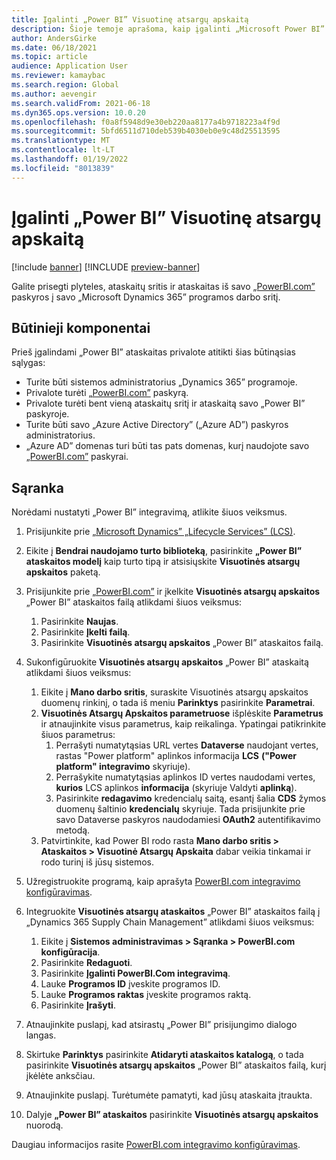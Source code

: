 ```yaml
---
title: Įgalinti „Power BI” Visuotinę atsargų apskaitą
description: Šioje temoje aprašoma, kaip įgalinti „Microsoft Power BI” Visuotinei atsargų apskaitai.
author: AndersGirke
ms.date: 06/18/2021
ms.topic: article
audience: Application User
ms.reviewer: kamaybac
ms.search.region: Global
ms.author: aevengir
ms.search.validFrom: 2021-06-18
ms.dyn365.ops.version: 10.0.20
ms.openlocfilehash: f0a8f5948d9e30eb220aa8177a4b9718223a4f9d
ms.sourcegitcommit: 5bfd6511d710deb539b4030eb0e9c48d25513595
ms.translationtype: MT
ms.contentlocale: lt-LT
ms.lasthandoff: 01/19/2022
ms.locfileid: "8013839"
---
```

# <a name="enable-power-bi-for-global-inventory-accounting"></a>Įgalinti „Power BI” Visuotinę atsargų apskaitą

[!include [banner](../includes/banner.md)]
[!INCLUDE [preview-banner](../includes/preview-banner.md)]
<!--KFM: Preview until 4/30/2022 -->

Galite prisegti plyteles, ataskaitų sritis ir ataskaitas iš savo [„PowerBI.com”](https://powerbi.com/) paskyros į savo „Microsoft Dynamics 365” programos darbo sritį.

## <a name="prerequisites"></a>Būtinieji komponentai

Prieš įgalindami „Power BI” ataskaitas privalote atitikti šias būtinąsias sąlygas:

- Turite būti sistemos administratorius „Dynamics 365” programoje.
- Privalote turėti [„PowerBI.com”](https://powerbi.com/) paskyrą.
- Privalote turėti bent vieną ataskaitų sritį ir ataskaitą savo „Power BI” paskyroje.
- Turite būti savo „Azure Active Directory” („Azure AD”) paskyros administratorius.
- „Azure AD” domenas turi būti tas pats domenas, kurį naudojote savo [„PowerBI.com”](https://powerbi.com/) paskyrai.

## <a name="setup"></a>Sąranka

Norėdami nustatyti „Power BI” integravimą, atlikite šiuos veiksmus.

1. Prisijunkite prie [„Microsoft Dynamics” „Lifecycle Services” (LCS)](https://lcs.dynamics.com/Logon/Index).
1. Eikite į **Bendrai naudojamo turto biblioteką**, pasirinkite **„Power BI” ataskaitos modelį** kaip turto tipą ir atsisiųskite **Visuotinės atsargų apskaitos** paketą. 
1. Prisijunkite prie [„PowerBI.com”](https://app.powerbi.com/) ir įkelkite **Visuotinės atsargų apskaitos** „Power BI” ataskaitos failą atlikdami šiuos veiksmus:

    1. Pasirinkite **Naujas**.
    1. Pasirinkite **Įkelti failą**.
    1. Pasirinkite **Visuotinės atsargų apskaitos** „Power BI” ataskaitos failą.

1. Sukonfigūruokite **Visuotinės atsargų apskaitos** „Power BI” ataskaitą atlikdami šiuos veiksmus:

    1. Eikite į **Mano darbo sritis**, suraskite Visuotinės atsargų apskaitos duomenų rinkinį, o tada iš meniu **Parinktys** pasirinkite **Parametrai**.
    1. **Visuotinės Atsargų Apskaitos parametruose** išplėskite **Parametrus** ir atnaujinkite visus parametrus, kaip reikalinga. Ypatingai patikrinkite šiuos parametrus:
        1. Perrašyti numatytąsias URL vertes **Dataverse** naudojant vertes, rastas "Power platform" aplinkos informacija **LCS** **("Power platform" integravimo** skyriuje).
        1. Perrašykite numatytąsias aplinkos ID vertes naudodami vertes, **kurios** LCS aplinkos **informacija** (skyriuje Valdyti **aplinką**).
        1. Pasirinkite **redagavimo** kredencialų saitą, esantį šalia **CDS** žymos duomenų šaltinio **kredencialų** skyriuje. Tada prisijunkite prie savo Dataverse paskyros naudodamiesi **OAuth2** autentifikavimo metodą.
    1. Patvirtinkite, kad Power BI rodo rasta **Mano darbo sritis \> Ataskaitos \> Visuotinė Atsargų Apskaita** dabar veikia tinkamai ir rodo turinį iš jūsų sistemos.

1. Užregistruokite programą, kaip aprašyta [PowerBI.com integravimo konfigūravimas](../../fin-ops-core/dev-itpro/analytics/configure-power-bi-integration.md#registration-process).
1. Integruokite **Visuotinės atsargų ataskaitos** „Power BI” ataskaitos failą į „Dynamics 365 Supply Chain Management” atlikdami šiuos veiksmus:

    1. Eikite į **Sistemos administravimas \> Sąranka \> PowerBI.com konfigūracija**.
    1. Pasirinkite **Redaguoti**.
    1. Pasirinkite **Įgalinti PowerBI.Com integravimą**.
    1. Lauke **Programos ID** įveskite programos ID.
    1. Lauke **Programos raktas** įveskite programos raktą.
    1. Pasirinkite **Įrašyti**.

1. Atnaujinkite puslapį, kad atsirastų „Power BI” prisijungimo dialogo langas.
1. Skirtuke **Parinktys** pasirinkite **Atidaryti ataskaitos katalogą**, o tada pasirinkite **Visuotinės atsargų apskaitos** „Power BI” ataskaitos failą, kurį įkėlėte anksčiau.
1. Atnaujinkite puslapį. Turėtumėte pamatyti, kad jūsų ataskaita įtraukta.
1. Dalyje **„Power BI” ataskaitos** pasirinkite **Visuotinės atsargų apskaitos** nuorodą.

Daugiau informacijos rasite [PowerBI.com integravimo konfigūravimas](../../fin-ops-core/dev-itpro/analytics/configure-power-bi-integration.md).
